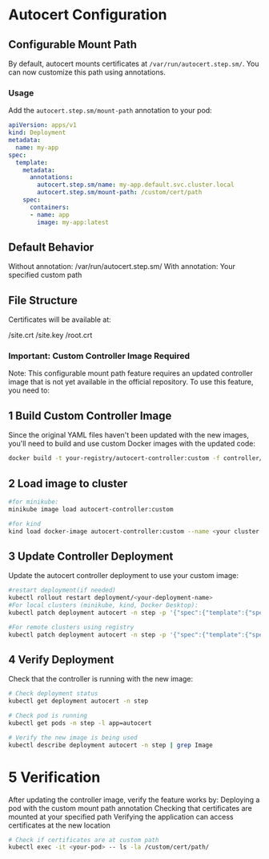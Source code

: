 # Autocert Configuration

## Configurable Mount Path

By default, autocert mounts certificates at `/var/run/autocert.step.sm/`. You can now customize this path using annotations.

### Usage

Add the `autocert.step.sm/mount-path` annotation to your pod:

```yaml
apiVersion: apps/v1
kind: Deployment
metadata:
  name: my-app
spec:
  template:
    metadata:
      annotations:
        autocert.step.sm/name: my-app.default.svc.cluster.local
        autocert.step.sm/mount-path: /custom/cert/path
    spec:
      containers:
      - name: app
        image: my-app:latest
```
## Default Behavior

Without annotation: /var/run/autocert.step.sm/
With annotation: Your specified custom path

## File Structure
Certificates will be available at:

<mount-path>/site.crt
<mount-path>/site.key
<mount-path>/root.crt

### Important: Custom Controller Image Required
Note: This configurable mount path feature requires an updated controller image that is not yet available in the official repository. To use this feature, you need to:
## 1 Build Custom Controller Image
Since the original YAML files haven't been updated with the new images, you'll need to build and use custom Docker images with the updated code:
```bash
docker build -t your-registry/autocert-controller:custom -f controller/Dockerfile .
```
## 2 Load image to cluster
```bash
#for minikube:
minikube image load autocert-controller:custom

#for kind
kind load docker-image autocert-controller:custom --name <your cluster name>
```
## 3 Update Controller Deployment
Update the autocert controller deployment to use your custom image:

```bash
#restart deployment(if needed)
kubectl rollout restart deployment/<your-deployment-name>
#For local clusters (minikube, kind, Docker Desktop):
kubectl patch deployment autocert -n step -p '{"spec":{"template":{"spec":{"containers":[{"name":"autocert","image":"autocert-controller:custom","imagePullPolicy":"Never"}]}}}}'

#For remote clusters using registry
kubectl patch deployment autocert -n step -p '{"spec":{"template":{"spec":{"containers":[{"name":"autocert","image":"your-registry/autocert-controller:custom"}]}}}}'
```
## 4 Verify Deployment
Check that the controller is running with the new image:

```bash
# Check deployment status
kubectl get deployment autocert -n step

# Check pod is running
kubectl get pods -n step -l app=autocert

# Verify the new image is being used
kubectl describe deployment autocert -n step | grep Image
```

# 5 Verification
After updating the controller image, verify the feature works by:
Deploying a pod with the custom mount path annotation
Checking that certificates are mounted at your specified path
Verifying the application can access certificates at the new location

```bash
# Check if certificates are at custom path
kubectl exec -it <your-pod> -- ls -la /custom/cert/path/
```